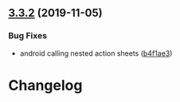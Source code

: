 ## [3.3.2](https://github.com/expo/react-native-action-sheet/compare/v3.3.1...v3.3.2) (2019-11-05)


### Bug Fixes

* android calling nested action sheets ([b4f1ae3](https://github.com/expo/react-native-action-sheet/commit/b4f1ae39f936207fed182ae4c6cc0c6d8792d8f2))

# Changelog
